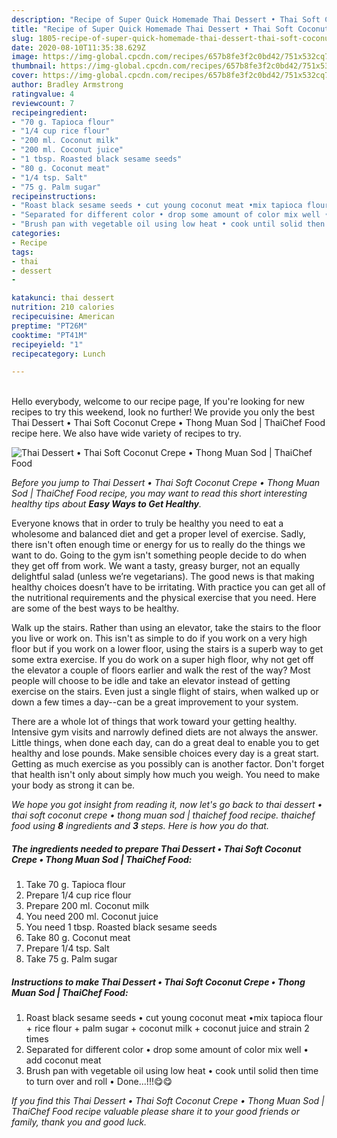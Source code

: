 ```yaml
---
description: "Recipe of Super Quick Homemade Thai Dessert • Thai Soft Coconut Crepe • Thong Muan Sod | ThaiChef Food"
title: "Recipe of Super Quick Homemade Thai Dessert • Thai Soft Coconut Crepe • Thong Muan Sod | ThaiChef Food"
slug: 1805-recipe-of-super-quick-homemade-thai-dessert-thai-soft-coconut-crepe-thong-muan-sod-thaichef-food
date: 2020-08-10T11:35:38.629Z
image: https://img-global.cpcdn.com/recipes/657b8fe3f2c0bd42/751x532cq70/thai-dessert-•-thai-soft-coconut-crepe-•-thong-muan-sod-thaichef-food-recipe-main-photo.jpg
thumbnail: https://img-global.cpcdn.com/recipes/657b8fe3f2c0bd42/751x532cq70/thai-dessert-•-thai-soft-coconut-crepe-•-thong-muan-sod-thaichef-food-recipe-main-photo.jpg
cover: https://img-global.cpcdn.com/recipes/657b8fe3f2c0bd42/751x532cq70/thai-dessert-•-thai-soft-coconut-crepe-•-thong-muan-sod-thaichef-food-recipe-main-photo.jpg
author: Bradley Armstrong
ratingvalue: 4
reviewcount: 7
recipeingredient:
- "70 g. Tapioca flour"
- "1/4 cup rice flour"
- "200 ml. Coconut milk"
- "200 ml. Coconut juice"
- "1 tbsp. Roasted black sesame seeds"
- "80 g. Coconut meat"
- "1/4 tsp. Salt"
- "75 g. Palm sugar"
recipeinstructions:
- "Roast black sesame seeds • cut young coconut meat •mix tapioca flour + rice flour + palm sugar + coconut milk + coconut juice and strain 2 times"
- "Separated for different color • drop some amount of color mix well • add coconut meat"
- "Brush pan with vegetable oil using low heat • cook until solid then time to turn over and roll • Done...!!!😋😋"
categories:
- Recipe
tags:
- thai
- dessert
- 

katakunci: thai dessert  
nutrition: 210 calories
recipecuisine: American
preptime: "PT26M"
cooktime: "PT41M"
recipeyield: "1"
recipecategory: Lunch

---
```

<br>
Hello everybody, welcome to our recipe page, If you're looking for new recipes to try this weekend, look no further! We provide you only the best Thai Dessert • Thai Soft Coconut Crepe • Thong Muan Sod | ThaiChef Food recipe here. We also have wide variety of recipes to try.
<br>


![Thai Dessert • Thai Soft Coconut Crepe • Thong Muan Sod | ThaiChef Food](https://img-global.cpcdn.com/recipes/657b8fe3f2c0bd42/751x532cq70/thai-dessert-•-thai-soft-coconut-crepe-•-thong-muan-sod-thaichef-food-recipe-main-photo.jpg)

<i>Before you jump to Thai Dessert • Thai Soft Coconut Crepe • Thong Muan Sod | ThaiChef Food recipe, you may want to read this short interesting healthy tips about <strong>Easy Ways to Get Healthy</strong>.</i>

Everyone knows that in order to truly be healthy you need to eat a wholesome and balanced diet and get a proper level of exercise. Sadly, there isn't often enough time or energy for us to really do the things we want to do. Going to the gym isn't something people decide to do when they get off from work. We want a tasty, greasy burger, not an equally delightful salad (unless we’re vegetarians). The good news is that making healthy choices doesn’t have to be irritating. With practice you can get all of the nutritional requirements and the physical exercise that you need. Here are some of the best ways to be healthy.

Walk up the stairs. Rather than using an elevator, take the stairs to the floor you live or work on. This isn't as simple to do if you work on a very high floor but if you work on a lower floor, using the stairs is a superb way to get some extra exercise. If you do work on a super high floor, why not get off the elevator a couple of floors earlier and walk the rest of the way? Most people will choose to be idle and take an elevator instead of getting exercise on the stairs. Even just a single flight of stairs, when walked up or down a few times a day--can be a great improvement to your system. 

There are a whole lot of things that work toward your getting healthy. Intensive gym visits and narrowly defined diets are not always the answer. Little things, when done each day, can do a great deal to enable you to get healthy and lose pounds. Make sensible choices every day is a great start. Getting as much exercise as you possibly can is another factor. Don't forget that health isn't only about simply how much you weigh. You need to make your body as strong it can be. 


<i>We hope you got insight from reading it, now let's go back to thai dessert • thai soft coconut crepe • thong muan sod | thaichef food recipe.  thaichef food using <strong>8</strong> ingredients and <strong>3</strong> steps. Here is how you do that.
</i>

##### The ingredients needed to prepare Thai Dessert • Thai Soft Coconut Crepe • Thong Muan Sod | ThaiChef Food:

1. Take 70 g. Tapioca flour
1. Prepare 1/4 cup rice flour
1. Prepare 200 ml. Coconut milk
1. You need 200 ml. Coconut juice
1. You need 1 tbsp. Roasted black sesame seeds
1. Take 80 g. Coconut meat
1. Prepare 1/4 tsp. Salt
1. Take 75 g. Palm sugar


##### Instructions to make Thai Dessert • Thai Soft Coconut Crepe • Thong Muan Sod | ThaiChef Food:

1. Roast black sesame seeds • cut young coconut meat •mix tapioca flour + rice flour + palm sugar + coconut milk + coconut juice and strain 2 times
1. Separated for different color • drop some amount of color mix well • add coconut meat
1. Brush pan with vegetable oil using low heat • cook until solid then time to turn over and roll • Done...!!!😋😋


<i>If you find this Thai Dessert • Thai Soft Coconut Crepe • Thong Muan Sod | ThaiChef Food recipe valuable please share it to your good friends or family, thank you and good luck.</i>
